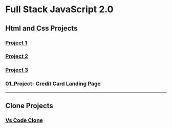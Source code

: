 # Full Stack JavaScript 2.0

## Html and Css Projects

### [Project 1](html-css-assignments/project-01)

### [Project 2](html-css-assignments/project-02)

### [Project 3](html-css-assignments/project-03)

### [01_Project- Credit Card Landing Page](<html-css-assignments/01_Project- Credit Card Landing Page>)
---
## Clone Projects 

### [Vs Code Clone](vs-code-clone)
